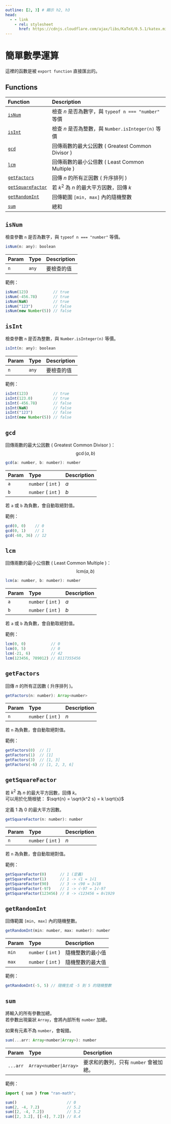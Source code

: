 ```yaml
---
outline: [2, 3] # 顯示 h2, h3
head:
  - - link
    - rel: stylesheet
      href: https://cdnjs.cloudflare.com/ajax/libs/KaTeX/0.5.1/katex.min.css # katex 語法支援
---
```


# 簡單數學運算
這裡的函數是被 `export function` 直接匯出的。

## Functions
| Function | Description |
| :- | :- |
| [`isNum`](#isint) | 檢查 $n$ 是否為數字，與 `typeof n === "number"` 等價 |
| [`isInt`](#isint) | 檢查 $n$ 是否為整數，與 `Number.isInteger(n)` 等價 |
| [`gcd`](#gcd) | 回傳兩數的最大公因數 ( Greatest Common Divisor ) |
| [`lcm`](#lcm) | 回傳兩數的最小公倍數 ( Least Common Multiple ) |
| [`getFactors`](#getfactors) | 回傳 $n$ 的所有正因數 ( 升序排列 ) |
| [`getSquareFactor`](#getsquarefactor) | 若 $k^2$ 為 $n$ 的最大平方因數，回傳 $k$ |
| [`getRandomInt`](#getrandomint) | 回傳範圍 `[min, max]` 內的隨機整數 |
| [`sum`](#sum) | 總和 |

## `isNum`
檢查參數 `n` 是否為數字，與 `typeof n === "number"` 等價。

```js
isNum(n: any): boolean
```

| Param | Type | Description |
| :- | :- | :- |
| `n` | `any` | 要檢查的值 |

範例：
```js
isNum(123)           // true
isNum(-456.78)       // true
isNum(NaN)           // true
isNum("123")         // false
isNum(new Number(5)) // false
```

## `isInt`
檢查參數 `n` 是否為整數，與 `Number.isInteger(n)` 等價。

```js
isInt(n: any): boolean
```

| Param | Type | Description |
| :- | :- | :- |
| `n` | `any` | 要檢查的值 |

範例：
```js
isInt(123)           // true
isInt(123.0)         // true
isInt(-456.78)       // false
isInt(NaN)           // false
isInt("123")         // false
isInt(new Number(5)) // false
```

## `gcd`
回傳兩數的最大公因數 ( Greatest Common Divisor )：
$$\gcd(a, b)$$

```js
gcd(a: number, b: number): number
```

| Param | Type | Description |
| :- | :- | :- |
| `a` | `number` ( `int` ) | $a$ |
| `b` | `number` ( `int` ) | $b$ |

若 `a` 或 `b` 為負數，會自動取絕對值。

範例：
```js
gcd(0, 0)    // 0
gcd(0, 1)    // 1
gcd(-60, 36) // 12
```

## `lcm`
回傳兩數的最小公倍數 ( Least Common Multiple )：
$$\text{lcm}(a, b)$$

```js
lcm(a: number, b: number): number
```

| Param | Type | Description |
| :- | :- | :- |
| `a` | `number` ( `int` ) | $a$ |
| `b` | `number` ( `int` ) | $b$ |

若 `a` 或 `b` 為負數，會自動取絕對值。

範例：
```js
lcm(0, 0)           // 0
lcm(0, 5)           // 0
lcm(-21, 6)         // 42
lcm(123456, 789012) // 8117355456
```

## `getFactors`
回傳 $n$ 的所有正因數 ( 升序排列 )。

```js
getFactors(n: number): Array<number>
```

| Param | Type | Description |
| :- | :- | :- |
| `n` | `number` ( `int` ) | $n$ |

若 `n` 為負數，會自動取絕對值。

範例：
```js
getFactors(0)  // []
getFactors(1)  // [1]
getFactors(3)  // [1, 3]
getFactors(-6) // [1, 2, 3, 6]
```

## `getSquareFactor`
若 $k^2$ 為 $n$ 的最大平方因數，回傳 $k$。<br>
可以用於化簡根號： $\sqrt{n} = \sqrt{k^2 s} = k \sqrt{s}$

定義 $1$ 為 $0$ 的最大平方因數。

```js
getSquareFactor(n: number): number
```

| Param | Type | Description |
| :- | :- | :- |
| `n` | `number` ( `int` ) | $n$ |

若 `n` 為負數，會自動取絕對值。<br>

範例：
```js
getSquareFactor(0)      // 1 (定義)
getSquareFactor(1)      // 1 -> √1 = 1√1
getSquareFactor(90)     // 3 -> √90 = 3√10
getSquareFactor(-97)    // 1 -> √-97 = 1√-97
getSquareFactor(123456) // 8 -> √123456 = 8√1929
```


## `getRandomInt`
回傳範圍 `[min, max]` 內的隨機整數。

```js
getRandomInt(min: number, max: number): number
```

| Param | Type | Description |
| :- | :- | :- |
| `min` | `number` ( `int` ) | 隨機整數的最小值 |
| `max` | `number` ( `int` ) | 隨機整數的最大值 |

範例：
```js
getRandomInt(-5, 5) // 隨機生成 -5 到 5 的隨機整數
```

## `sum`
將輸入的所有參數加總。<br>
若參數出現巢狀 `Array`，會將內部所有 `number` 加總。

如果有元素不為 `number`，會報錯。

```js
sum(...arr: Array<number|Array>): number
```

| Param | Type | Description |
| :- | :- | :- |
| `...arr` | `Array<number\|Array>` | 要求和的數列，只有 `number` 會被加總。 |

範例：
```js
import { sum } from "ran-math";

sum()                      // 0
sum(2, -4, 7.2)            // 5.2
sum([2, -4, 7.2])          // 5.2
sum([2, 3.2], [[-4], 7.2]) // 8.4
```

